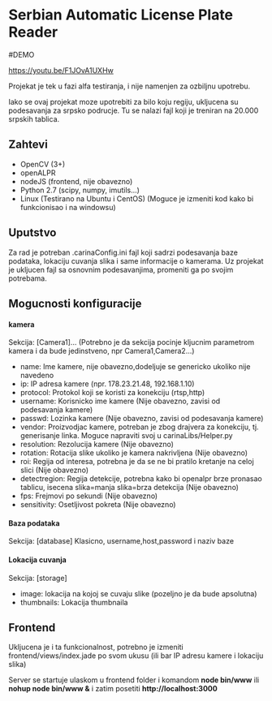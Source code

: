 # Serbian Automatic License Plate Reader

#DEMO

https://youtu.be/F1JOvA1UXHw

Projekat je tek u fazi alfa testiranja, i nije namenjen za ozbiljnu upotrebu.

Iako se ovaj projekat moze upotrebiti za bilo koju regiju, ukljucena su podesavanja za srpsko podrucje. Tu se nalazi fajl koji je treniran na 20.000 srpskih tablica.

## Zahtevi

- OpenCV (3+)
- openALPR
- nodeJS (frontend, nije obavezno)
- Python 2.7 (scipy, numpy, imutils...)
- Linux (Testirano na Ubuntu i CentOS) (Moguce je izmeniti kod kako bi funkcionisao i na windowsu)

## Uputstvo

Za rad je potreban .carinaConfig.ini fajl koji sadrzi podesavanja baze podataka, lokaciju cuvanja slika i same informacije o kamerama. Uz projekat je ukljucen fajl sa osnovnim podesavanjima, promeniti ga po svojim potrebama.

## Mogucnosti konfiguracije

#### kamera
Sekcija: [Camera1]... (Potrebno je da sekcija pocinje kljucnim parametrom kamera i da bude jedinstveno, npr Camera1,Camera2...)
- name: Ime kamere, nije obavezno,dodeljuje se genericko ukoliko nije navedeno
- ip: IP adresa kamere (npr. 178.23.21.48, 192.168.1.10)
- protocol: Protokol koji se koristi za konekciju (rtsp,http)
- username: Korisnicko ime kamere (Nije obavezno, zavisi od podesavanja kamere)
- passwd: Lozinka kamere (Nije obavezno, zavisi od podesavanja kamere)
- vendor: Proizvodjac kamere, potreban je zbog drajvera za konekciju, tj. generisanje linka. Moguce napraviti svoj u carinaLibs/Helper.py
- resolution: Rezolucija kamere (Nije obavezno)
- rotation: Rotacija slike ukoliko je kamera nakrivljena (Nije obavezno)
- roi: Regija od interesa, potrebna je da se ne bi pratilo kretanje na celoj slici (Nije obavezno)
- detectregion: Regija detekcije, potrebna kako bi openalpr brze pronasao tablicu, isecena slika=manja slika=brza detekcija (Nije obavezno)
- fps: Frejmovi po sekundi (Nije obavezno)
- sensitivity: Osetljivost pokreta (Nije obavezno)

#### Baza podataka
Sekcija: [database]
Klasicno, username,host,password i naziv baze

#### Lokacija cuvanja
Sekcija: [storage]
- image: lokacija na kojoj se cuvaju slike (pozeljno je da bude apsolutna)
- thumbnails: Lokacija thumbnaila

## Frontend

Ukljucena je i ta funkcionalnost, potrebno je izmeniti frontend/views/index.jade po svom ukusu (ili bar IP adresu kamere i lokaciju slika)

Server se startuje ulaskom u frontend folder i komandom __node bin/www__ ili __nohup node bin/www &__ i zatim posetiti __http://localhost:3000__

